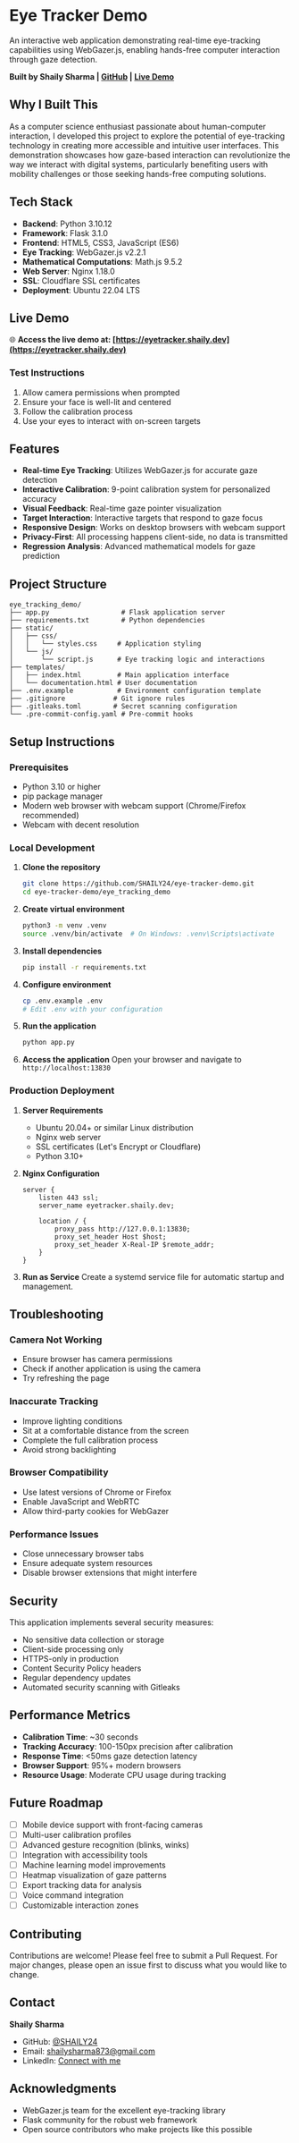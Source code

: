 # Eye Tracker Demo

An interactive web application demonstrating real-time eye-tracking capabilities using WebGazer.js, enabling hands-free computer interaction through gaze detection.

**Built by Shaily Sharma | [GitHub](https://github.com/SHAILY24) | [Live Demo](https://eyetracker.shaily.dev)**

## Why I Built This

As a computer science enthusiast passionate about human-computer interaction, I developed this project to explore the potential of eye-tracking technology in creating more accessible and intuitive user interfaces. This demonstration showcases how gaze-based interaction can revolutionize the way we interact with digital systems, particularly benefiting users with mobility challenges or those seeking hands-free computing solutions.

## Tech Stack

- **Backend**: Python 3.10.12
- **Framework**: Flask 3.1.0
- **Frontend**: HTML5, CSS3, JavaScript (ES6)
- **Eye Tracking**: WebGazer.js v2.2.1
- **Mathematical Computations**: Math.js 9.5.2
- **Web Server**: Nginx 1.18.0
- **SSL**: Cloudflare SSL certificates
- **Deployment**: Ubuntu 22.04 LTS

## Live Demo

🌐 **Access the live demo at: [https://eyetracker.shaily.dev](https://eyetracker.shaily.dev)**

### Test Instructions
1. Allow camera permissions when prompted
2. Ensure your face is well-lit and centered
3. Follow the calibration process
4. Use your eyes to interact with on-screen targets

## Features

- **Real-time Eye Tracking**: Utilizes WebGazer.js for accurate gaze detection
- **Interactive Calibration**: 9-point calibration system for personalized accuracy
- **Visual Feedback**: Real-time gaze pointer visualization
- **Target Interaction**: Interactive targets that respond to gaze focus
- **Responsive Design**: Works on desktop browsers with webcam support
- **Privacy-First**: All processing happens client-side, no data is transmitted
- **Regression Analysis**: Advanced mathematical models for gaze prediction

## Project Structure

```
eye_tracking_demo/
├── app.py                  # Flask application server
├── requirements.txt        # Python dependencies
├── static/
│   ├── css/
│   │   └── styles.css     # Application styling
│   └── js/
│       └── script.js      # Eye tracking logic and interactions
├── templates/
│   ├── index.html         # Main application interface
│   └── documentation.html # User documentation
├── .env.example           # Environment configuration template
├── .gitignore            # Git ignore rules
├── .gitleaks.toml        # Secret scanning configuration
└── .pre-commit-config.yaml # Pre-commit hooks
```

## Setup Instructions

### Prerequisites

- Python 3.10 or higher
- pip package manager
- Modern web browser with webcam support (Chrome/Firefox recommended)
- Webcam with decent resolution

### Local Development

1. **Clone the repository**
   ```bash
   git clone https://github.com/SHAILY24/eye-tracker-demo.git
   cd eye-tracker-demo/eye_tracking_demo
   ```

2. **Create virtual environment**
   ```bash
   python3 -m venv .venv
   source .venv/bin/activate  # On Windows: .venv\Scripts\activate
   ```

3. **Install dependencies**
   ```bash
   pip install -r requirements.txt
   ```

4. **Configure environment**
   ```bash
   cp .env.example .env
   # Edit .env with your configuration
   ```

5. **Run the application**
   ```bash
   python app.py
   ```

6. **Access the application**
   Open your browser and navigate to `http://localhost:13830`

### Production Deployment

1. **Server Requirements**
   - Ubuntu 20.04+ or similar Linux distribution
   - Nginx web server
   - SSL certificates (Let's Encrypt or Cloudflare)
   - Python 3.10+

2. **Nginx Configuration**
   ```nginx
   server {
       listen 443 ssl;
       server_name eyetracker.shaily.dev;
       
       location / {
           proxy_pass http://127.0.0.1:13830;
           proxy_set_header Host $host;
           proxy_set_header X-Real-IP $remote_addr;
       }
   }
   ```

3. **Run as Service**
   Create a systemd service file for automatic startup and management.

## Troubleshooting

### Camera Not Working
- Ensure browser has camera permissions
- Check if another application is using the camera
- Try refreshing the page

### Inaccurate Tracking
- Improve lighting conditions
- Sit at a comfortable distance from the screen
- Complete the full calibration process
- Avoid strong backlighting

### Browser Compatibility
- Use latest versions of Chrome or Firefox
- Enable JavaScript and WebRTC
- Allow third-party cookies for WebGazer

### Performance Issues
- Close unnecessary browser tabs
- Ensure adequate system resources
- Disable browser extensions that might interfere

## Security

This application implements several security measures:

- No sensitive data collection or storage
- Client-side processing only
- HTTPS-only in production
- Content Security Policy headers
- Regular dependency updates
- Automated security scanning with Gitleaks

## Performance Metrics

- **Calibration Time**: ~30 seconds
- **Tracking Accuracy**: 100-150px precision after calibration
- **Response Time**: <50ms gaze detection latency
- **Browser Support**: 95%+ modern browsers
- **Resource Usage**: Moderate CPU usage during tracking

## Future Roadmap

- [ ] Mobile device support with front-facing cameras
- [ ] Multi-user calibration profiles
- [ ] Advanced gesture recognition (blinks, winks)
- [ ] Integration with accessibility tools
- [ ] Machine learning model improvements
- [ ] Heatmap visualization of gaze patterns
- [ ] Export tracking data for analysis
- [ ] Voice command integration
- [ ] Customizable interaction zones

## Contributing

Contributions are welcome! Please feel free to submit a Pull Request. For major changes, please open an issue first to discuss what you would like to change.

## Contact

**Shaily Sharma**
- GitHub: [@SHAILY24](https://github.com/SHAILY24)
- Email: [shailysharma873@gmail.com](mailto:shailysharma873@gmail.com)
- LinkedIn: [Connect with me](https://linkedin.com/in/shaily-sharma)

## Acknowledgments

- WebGazer.js team for the excellent eye-tracking library
- Flask community for the robust web framework
- Open source contributors who make projects like this possible